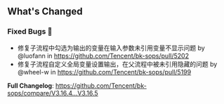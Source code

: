 <!-- Release notes generated using configuration in .github/release.yml at master -->

## What's Changed
### Fixed Bugs 👾
* 修复子流程中勾选为输出的变量在输入参数未引用变量不显示问题 by @luofann in https://github.com/Tencent/bk-sops/pull/5202
* 修复子流程自定义全局变量设置输出，在父流程中被未引用隐藏的问题 by @wheel-w in https://github.com/Tencent/bk-sops/pull/5199


**Full Changelog**: https://github.com/Tencent/bk-sops/compare/V3.16.4...V3.16.5